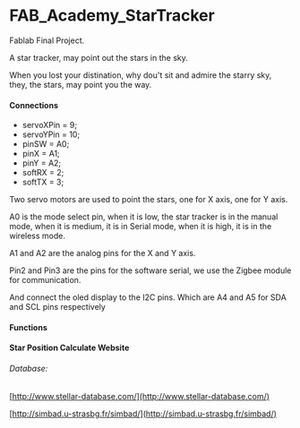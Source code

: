 # FAB_Academy_StarTracker

 Fablab Final Project.

A star tracker, may point out the stars in the sky.

When you lost your distination, why dou't sit and admire the starry sky, they, the stars, may point you the way.

#### Connections

* servoXPin = 9;
* servoYPin = 10;
* pinSW = A0;
* pinX = A1;
* pinY = A2;
* softRX = 2;
* softTX = 3;

Two servo motors are used to point the stars, one for X axis, one for Y axis.

A0 is the mode select pin, when it is low, the star tracker is in the manual mode, when it is medium, it is in Serial mode, when it is high, it is in the wireless mode.

A1 and A2 are the analog pins for the X and Y axis.

Pin2 and Pin3 are the pins for the software serial, we use the Zigbee module for communication.

And connect the oled display to the I2C pins. Which are A4 and A5 for SDA and SCL pins respectively

#### Functions

#### Star Position Calculate Website

###### Database:

[http://www.stellar-database.com/](http://www.stellar-database.com/)

[http://simbad.u-strasbg.fr/simbad/](http://simbad.u-strasbg.fr/simbad/)
